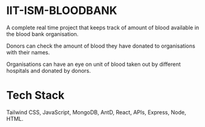 # IIT-ISM-BLOODBANK
A complete real time project that keeps track of amount of blood available in the blood bank organisation.

Donors can check the amount of blood they have donated to organisations with their names.

Organisations can have an eye on unit of blood taken out by different hospitals and donated by donors.

# Tech Stack
Tailwind CSS, JavaScript, MongoDB, AntD, React, APIs, Express, Node, HTML.
